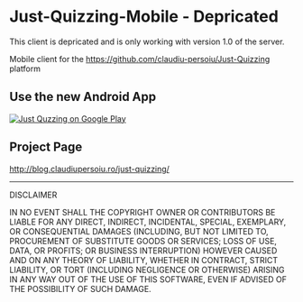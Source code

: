 Just-Quizzing-Mobile - Depricated
=================================

This client is depricated and is only working with version 1.0 of the server.

Mobile client for the https://github.com/claudiu-persoiu/Just-Quizzing platform

Use the new Android App
-----------------------

[![Just Quzzing on Google Play](http://developer.android.com/images/brand/en_app_rgb_wo_60.png "Just Quzzing on Google Play")](https://play.google.com/store/apps/details?id=ro.claudiupersoiu.just.quizzing)

Project Page
-----------
http://blog.claudiupersoiu.ro/just-quizzing/

----

DISCLAIMER

 IN NO EVENT SHALL THE COPYRIGHT OWNER OR CONTRIBUTORS BE LIABLE FOR ANY DIRECT, INDIRECT, INCIDENTAL, SPECIAL, EXEMPLARY, OR CONSEQUENTIAL DAMAGES (INCLUDING, BUT NOT LIMITED TO, PROCUREMENT OF SUBSTITUTE GOODS OR SERVICES; LOSS OF USE, DATA, OR PROFITS; OR BUSINESS INTERRUPTION) HOWEVER CAUSED AND ON ANY THEORY OF LIABILITY, WHETHER IN CONTRACT, STRICT LIABILITY, OR TORT (INCLUDING NEGLIGENCE OR OTHERWISE) ARISING IN ANY WAY OUT OF THE USE OF THIS SOFTWARE, EVEN IF ADVISED OF THE POSSIBILITY OF SUCH DAMAGE.

